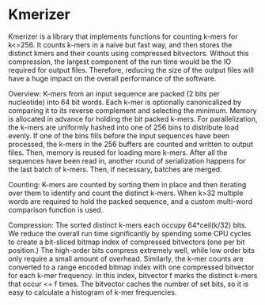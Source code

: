 Kmerizer
========
Kmerizer is a library that implements functions for counting k-mers for k<=256. It counts k-mers in a naive but fast way, and then stores the distinct kmers and their counts using compressed bitvectors. Without this compression, the largest component of the run time would be the IO required for output files. Therefore, reducing the size of the output files will have a huge impact on the overall performance of the software.

Overview:
K-mers from an input sequence are packed (2 bits per nucleotide) into 64 bit words. Each k-mer is optionally canonicalized by comparing it to its reverse complement and selecting the minimum. Memory is allocated in advance for holding the bit packed k-mers. For parallelization, the k-mers are uniformly hashed into one of 256 bins to distribute load evenly. If one of the bins fills before the input sequences have been processed, the k-mers in the 256 buffers are counted and written to output files. Then, memory is reused for loading more k-mers. After all the sequences have been read in, another round of serialization happens for the last batch of k-mers. Then, if necessary, batches are merged.

Counting:
K-mers are counted by sorting them in place and then iterating over them to identify and count the distinct k-mers. When k>32 multiple words are required to hold the packed sequence, and a custom multi-word comparison function is used.

Compression:
The sorted distinct k-mers each occupy 64*ceil(k/32) bits. We reduce the overall run time significantly by spending some CPU cycles to create a bit-sliced bitmap index of compressed bitvectors (one per bit position.) The high-order bits compress extremely well, while low order bits only require a small amount of overhead. Similarly, the k-mer counts are converted to a range encoded bitmap index with one compressed bitvector for each k-mer frequency. In this index, bitvector f marks the distinct k-mers that occur <= f times. The bitvector caches the number of set bits, so it is easy to calculate a histogram of k-mer frequencies.
